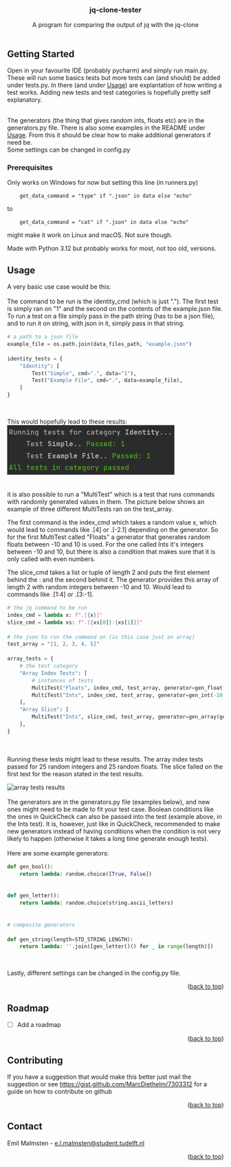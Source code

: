 <a name="readme-top"></a>

<br />
<div align="center">
  <h3 align="center">jq-clone-tester</h3>

  <p align="center">
    A program for comparing the output of jq with the jq-clone
    <br />
    <br />
  </p>
</div>

<!-- GETTING STARTED -->
## Getting Started

Open in your favourite IDE (probably pycharm) and simply run main.py.
These will run some basics tests but more tests can (and should) be added under tests.py.
In there (and under <a href="#usage">Usage</a>) are explantation of how writing a test works. 
Adding new tests and test categories is hopefully pretty self explanatory. 

<br />
The generators (the thing that gives random ints, floats etc) are in the generators.py file.
There is also some examples in the README under <a href="#usage">Usage</a>.
From this it should be clear how to make additional generators if need be. 


<br />
Some settings can be changed in config.py


### Prerequisites
Only works on Windows for now but setting this line (in runners.py)
```
    get_data_command = "type" if ".json" in data else "echo"
```
to 
```
    get_data_command = "cat" if ".json" in data else "echo"
```
might make it work on Linux and macOS. Not sure though.

Made with Python 3.12 but probably works for most, not too old, versions.

<a name="usage"></a>
<!-- USAGE EXAMPLES -->
## Usage
A very basic use case would be this:
<br />
<br />
The command to be run is the identity_cmd (which is just ".").
The first test is simply ran on "1" and the second on the contents of the example.json file.
To run a test on a file simply pass in the path string (has to be a json file), 
and to run it on string, with json in it, simply pass in that string.
<br />
```python
# a path to a json file
example_file = os.path.join(data_files_path, "example.json")

identity_tests = {
    "Identity": [
        Test("Simple", cmd=".", data="1"),
        Test("Example File", cmd=".", data=example_file),
    ]
}
```

<br />

This would hopefully lead to these results:
<br />
![img.png](imgs/img.png)
<br />
<br />
<br />
it is also possible to run a "MultiTest" which is a test that runs commands with randomly generated values in them. 
The picture below shows an example of three different MultiTests ran on the test_array. 

The first command is the index_cmd which takes a random value x,
which would lead to commands like .[4] or .[-2.1] depending on the generator.
So for the first MultiTest called "Floats" a generator
that generates random floats between -10 and 10 is used. For the one called Ints it's integers between -10 and 10, 
but there is also a condition that makes sure that it is only called with even numbers. 

The slice_cmd takes a list or tuple of length 2 and puts the first element behind the : and the second behind it. 
The generator provides this array of length 2 with random integers between -10 and 10. Would lead to commands like .[1:4] or .[3:-1].

``` python
# the jq command to be run
index_cmd = lambda x: f".[{x}]"
slice_cmd = lambda xs: f".[{xs[0]}:{xs[1]}]"

# the json to run the command on (in this case just an array)
test_array = "[1, 2, 3, 4, 5]"

array_tests = {
    # the test category
    "Array Index Tests": [
        # instances of tests
        MultiTest("Floats", index_cmd, test_array, generator=gen_float(-10, 10)),
        MultiTest("Ints", index_cmd, test_array, generator=gen_int(-10, 10), condition=lambda x: x % 2 == 0),
    ],
    "Array Slice": [
        MultiTest("Ints", slice_cmd, test_array, generator=gen_array(gen_int(-10, 10), length=2)),
    ],
}
```
<br />
<br /> 
Running these tests might lead to these results. The array index tests passed for 25 random integers and 25 random floats.
The slice failed on the first test for the reason stated in the test results.
<br /> 

![array tests results](https://user-images.githubusercontent.com/95422056/222480432-2858c332-92b0-4bb8-bdfa-0a99b73bb229.png)
<br />
<br />
The generators are in the generators.py file (examples below), and new ones might need to be made to fit your test case.
Boolean conditions like the ones in QuickCheck can also be passed into the test (example above, in the Ints test).
It is, however, just like in QuickCheck, recommended to make new generators instead of having conditions when the condition is not
very likely to happen (otherwise it takes a long time generate enough tests). 
<br />
<br />
Here are some example generators:
<br />
```python
def gen_bool():
    return lambda: random.choice([True, False])


def gen_letter():
    return lambda: random.choice(string.ascii_letters)


# composite generators

def gen_string(length=STD_STRING_LENGTH):
    return lambda: ''.join([gen_letter()() for _ in range(length)])
```
<br />

Lastly, different settings can be changed in the config.py file.


<p align="right">(<a href="#readme-top">back to top</a>)</p>


<!-- ROADMAP -->
## Roadmap

- [ ] Add a roadmap

<p align="right">(<a href="#readme-top">back to top</a>)</p>


<!-- CONTRIBUTING -->
## Contributing

If you have a suggestion that would make this better just mail the suggestion 
or see https://gist.github.com/MarcDiethelm/7303312 for a guide on how to contribute on github

<p align="right">(<a href="#readme-top">back to top</a>)</p>


<!-- CONTACT -->
## Contact

Emil Malmsten - e.l.malmsten@student.tudelft.nl

<p align="right">(<a href="#readme-top">back to top</a>)</p>


<!-- MARKDOWN LINKS & IMAGES -->
<!-- https://www.markdownguide.org/basic-syntax/#reference-style-links -->

